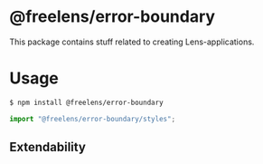 # @freelens/error-boundary

This package contains stuff related to creating Lens-applications. 

# Usage

```bash
$ npm install @freelens/error-boundary
```

```typescript
import "@freelens/error-boundary/styles";
```

## Extendability
